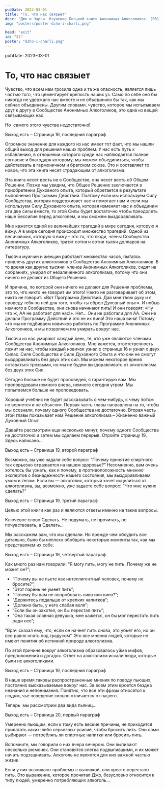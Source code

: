 ```yaml
---
pubDate: 2023-03-01
title: "То, что нас связыет"
desc: "Джо и Чарли. Изучение Большой книги Анонимных Алкоголиков. (031) читать"
img: "posters/poster-dzho-i-charli.png"

head: "exit"
id: "32"
poster: "dzho-i-charli.png"
---
```


pubDate: 2023-03-01

# То, что нас связыет

Чувство, что всем нам грозила одна и та же опасность, является лишь частью того, что цементирует крепость наших уз. Само по себе оно бы никогда не удержало нас вместе и не объединило бы так, как мы сейчас объединены.
Другим словами, чувство, которое мы испытываем друг к другу в Сообществе Анонимных Алкоголиков, это одна из вещей связывающих нас.

Но  самого этого чувства недостаточно!

Выход есть – Страница 16, последний параграф

Огромное значение для каждого из нас имеет тот факт, что мы нашли общий выход для решения наших проблем. У нас есть путь к избавлению, в отношении которого среди нас наблюдается полное согласие и благодаря которому, мы можем объединиться, чтобы действовать в гармоничном и братском союзе. Это и составляет то новое, что эта книга несет страдающим от алкоголизма.

Эта книга несет весть не о Сообществе, она несет весть об Общем Решении. Позже мы увидим, что Общее Решение заключается в приобретении Духовного опыта, который обретается в результате выполнения Программы Действий. Поэтому если мы используем Силу Сообщества, которая поддерживает нас и помогает нам и если мы используем Силу Духовного опыта, которая изменяет нас и объединим эти две силы вместе, то этой Силы будет достаточно чтобы преодолеть наше Бессилие перед алкоголем, и мы сможем выздоравливать.

Мне кажется одной из величайших трагедий в мире сегодня, которую я вижу. А в мире сегодня происходит множество трагедий. Одной из величайших, которую я вижу – это то, что люди, члены Сообщества Анонимных Алкоголиков, тратят сотни и сотни тысяч долларов на литературу.

Тысячи мужчин и женщин работают множество часов, пытаясь привлечь других алкоголиков в Сообщество Анонимных Алкоголиков. В то время как другие тысячи  членов Анонимных Алкоголиков, сидят на собраниях, умирая от незалеченного алкоголизма, потому что они ничего не делают из Общего Решения.

И причина, по которой они ничего не делают для Решения проблемы,  это то, что никто не говорит им этого! Некто не разговаривает об этом, никто не говорит: «Вот Программа Действий. Дай мне твою руку и я проведу тебя по ней для того, чтобы ты обрел Духовный опыт». И побыв немного в Сообществе, они снова начинают пить! И они говорят: «Ну что ж, АА не работает для нас!». Нет… Они не работали для АА. Они не делали Программу Действий и это не их вина! Это наша вина! Потому что мы не подбиваем новичков работать по Программе Анонимных Алкоголиков, и мы позволяем им умирать вокруг нас.

Тысячи из нас умирают каждый день, те, кто уже являются членами Сообщества Анонимных Алкоголиков. Мне кажется, ответственность лежит на нас, чтобы каждый новичок узнал о странице 16 и узнал о двух Силах. Силе Сообщества и Силе Духовного Опыта и что они не смогут выздоравливать без двух этих сил. Мы можем некоторое время оставаться трезвыми, но мы не будем выздоравливать от алкоголизма без двух этих Сил.

Сегодня больше не будет проповедей, я гарантирую вам. Мы проповедовали немного вчера, немного сегодня утром. Мы попытаемся больше не проповедовать.

Хороший учебник не будет рассказывать о чем-нибудь, к чему потом не вернется и не объяснит. Первая часть главы направлена на то, чтобы мы осознали, почему одного Сообщества не достаточно. Вторая часть этой главы показывает нам Решение алкоголизма – Жизненно важный Духовный Опыт.

Давайте рассмотрим еще несколько минут, почему одного Сообщества не достаточно и затем мы сделаем перерыв. Отройте страницу 19. Здесь написано…

Выход есть – Страница 19, второй параграф

Возможно, вы уже задали себе вопрос: “Почему принятие спиртного так серьезно отражается на нашем здоровье?” Несомненно, вам очень хотелось бы узнать, как и почему, в противоположность мнению экспертов о безнадежности нашего состояния, мы выздоравливаем умом и телом. Если вы — алкоголик, который хочет исцелиться от алкоголизма, вы, возможно, уже задаете себе вопрос: “Что мне нужно сделать?”

Выход есть – Страница 19, третий параграф

Целью этой книги как раз и являются ответы именно на такие вопросы.

Ключевое слово Сделать. Не подумать, не прочитать, не почувствовать, а Сделать…

Мы расскажем вам, что мы сделали. Но прежде чем обсудить все детально, было бы неплохо обобщить некоторые моменты так, как мы представляем их себе.

Выход есть – Страница 19, четвертый параграф

Как много раз нам говорили: “Я могу пить, могу не пить. Почему же не может он?”;

- “Почему вы не пьете как интеллигентный человек, почему не бросите?”;
- “Этот парень не умеет пить”;
- “Почему бы вам не попробовать пиво или вино?”;
- “Держитесь подальше от крепких напитков”;
- “Должно быть, у него слабая воля”;
- “Если бы он захотел, он бы перестал пить”;
- “Она такая славная девушка, мне кажется, он бы мог перестать пить ради нее”;

“Врач сказал ему, что, если он начнет пить снова, это убьет его, но он все равно опять под градусом”.
Это все мнения людей, которые не имеют понятия об истинной природе алкоголизма.

По этой причине вокруг алкоголизма образовалось уйма мифов, предположений и догадок. Ответ на алкоголизм искали люди, которые были не алкоголиками.

Выход есть – Страница 19, последний параграф

В наше время таковы распространенные мнения по поводу пьющих, постоянно высказываемые вокруг нас. За всем этим кроется бездна незнания и непонимания. Понятно, что все эти фразы относятся к людям, чье поведение сильно отличается от нашего.

Теперь  мы рассмотрим два вида пьяниц…

Выход есть – Страница 20, первый параграф

Умеренно пьющим, если к тому есть веские причины, не приходится прилагать каких-либо серьезных усилий, чтобы бросить пить. Они сами выбирают — потреблять ли спиртные напитки или бросить пить.

Вспомните, мы говорили о них вчера вечером. Они выпивают несколько рюмочек. Они становятся слегка подвыпившими, и их может начать подташнивать. Алкоголь не является для них важной частью жизни.

Если у них возникают проблемы с выпивкой, они просто перестают пить. Это выражение, которое прочитал Джо, безусловно относится к типу людей, умеренно потребляющих алкоголь…
